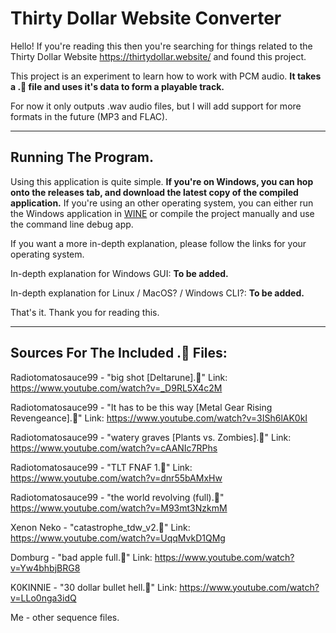# Thirty Dollar Website Converter

Hello! If you're reading this then you're searching for things related to the Thirty Dollar Website https://thirtydollar.website/ and found this project. 

This project is an experiment to learn how to work with PCM audio. **It takes a .🗿 file and uses it's data to form a playable track.** 

For now it only outputs .wav audio files, but I will add support for more formats in the future (MP3 and FLAC).

---

## Running The Program.

Using this application is quite simple. **If you're on Windows, you can hop onto the releases tab, and download the latest copy of the compiled application.**
If you're using an other operating system, you can either run the Windows application in [WINE](https://www.winehq.org/ "Wine Is Not an Emulator") or compile the project manually and use the command line debug app.

If you want a more in-depth explanation, please follow the links for your operating system.

In-depth explanation for Windows GUI: **To be added.**

In-depth explanation for Linux / MacOS? / Windows CLI?: **To be added.**

That's it. Thank you for reading this.

---

## Sources For The Included .🗿 Files:

Radiotomatosauce99 - "big shot [Deltarune].🗿" Link: https://www.youtube.com/watch?v=_D9RL5X4c2M

Radiotomatosauce99 - "It has to be this way [Metal Gear Rising Revengeance].🗿" Link: https://www.youtube.com/watch?v=3ISh6lAK0kI

Radiotomatosauce99 - "watery graves [Plants vs. Zombies].🗿" Link: https://www.youtube.com/watch?v=cAANIc7RPhs

Radiotomatosauce99 - "TLT FNAF 1.🗿" Link: https://www.youtube.com/watch?v=dnr55bAMxHw

Radiotomatosauce99 - "the world revolving (full).🗿" https://www.youtube.com/watch?v=M93mt3NzkmM

Xenon Neko - "catastrophe_tdw_v2.🗿" Link: https://www.youtube.com/watch?v=UqqMvkD1QMg

Domburg - "bad apple full.🗿" Link: https://www.youtube.com/watch?v=Yw4bhbjBRG8

K0KINNIE - "30 dollar bullet hell.🗿" Link: https://www.youtube.com/watch?v=LLo0nga3idQ

Me - other sequence files.


